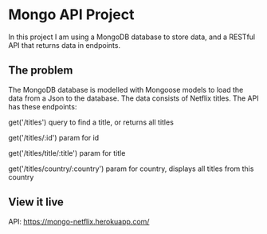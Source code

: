 # Mongo API Project
In this project I am using a MongoDB database to store data, and a RESTful API that returns data in endpoints.

## The problem
The MongoDB database is modelled with Mongoose models to load the data from a Json to the database. The data consists of Netflix titles.
The API has these endpoints:

get('/titles') query to find a title, or returns all titles

get('/titles/:id') param for id

get('/titles/title/:title') param for title

get('/titles/country/:country') param for country, displays all titles from this country

## View it live

API: https://mongo-netflix.herokuapp.com/
